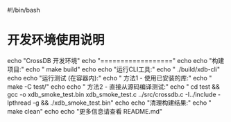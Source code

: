 #!/bin/bash
# 开发环境使用说明

echo "CrossDB 开发环境"
echo "=================="
echo
echo "构建项目:"
echo "  make build"
echo
echo "运行CLI工具:"
echo "  ./build/xdb-cli"
echo
echo "运行测试 (在容器内):"
echo "  方法1 - 使用已安装的库:"
echo "    make -C test/"
echo
echo "  方法2 - 直接从源码编译测试:"
echo "    cd test && gcc -o xdb_smoke_test.bin xdb_smoke_test.c ../src/crossdb.c -I../include -lpthread -g && ./xdb_smoke_test.bin"
echo
echo "清理构建结果:"
echo "  make clean"
echo
echo "更多信息请查看 README.md"